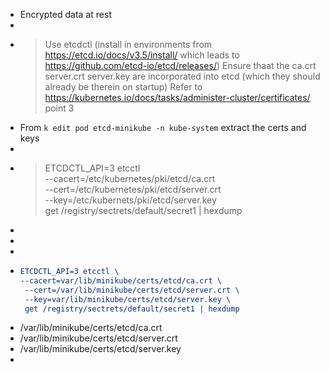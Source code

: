 - Encrypted data at rest
-
- >Use etcdctl  (install in environments from https://etcd.io/docs/v3.5/install/ which leads to https://github.com/etcd-io/etcd/releases/)
  Ensure thaat the ca.crt server.crt server.key are incorporated into etcd (which they should already be therein on startup)
  Refer to https://kubernetes.io/docs/tasks/administer-cluster/certificates/ point 3
- From `k edit pod etcd-minikube -n kube-system` extract the certs and keys
-
- >ETCDCTL_API=3 etcctl \
  --cacert=/etc/kubernetes/pki/etcd/ca.crt \
   --cert=/etc/kubernetes/pki/etcd/server.crt \
   --key=/etc/kubernets/pki/etcd/server.key \
   get /registry/sectrets/default/secret1 | hexdump
-
-
-
- ```cmake
  ETCDCTL_API=3 etcctl \
  --cacert=var/lib/minikube/certs/etcd/ca.crt \
   --cert=/var/lib/minikube/certs/etcd/server.crt \
   --key=var/lib/minikube/certs/etcd/server.key \
   get /registry/sectrets/default/secret1 | hexdump
  ```
- /var/lib/minikube/certs/etcd/ca.crt
- /var/lib/minikube/certs/etcd/server.crt
- /var/lib/minikube/certs/etcd/server.key
-